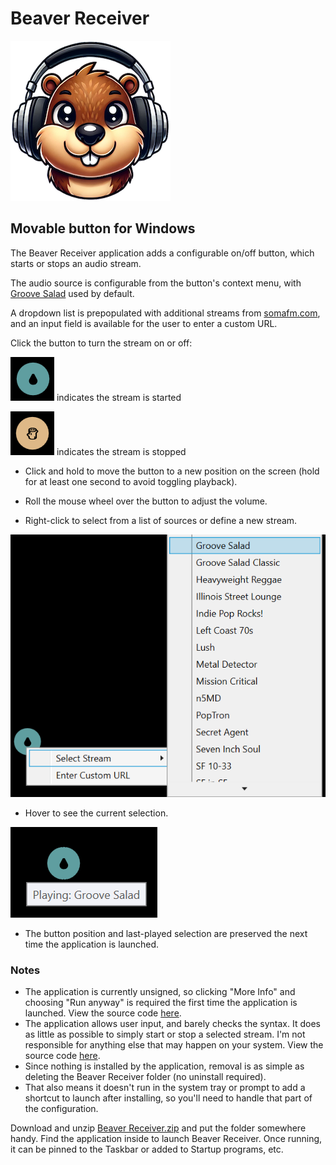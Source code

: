 # Beaver Receiver

![icon](/Windows/images/256.png)

## Movable button for Windows

The Beaver Receiver application adds a configurable on/off button, which  starts or stops an audio stream.

The audio source is configurable from the button's context menu, with [Groove Salad](https://somafm.com/groovesalad/) used by default.

A dropdown list is prepopulated with additional streams from [somafm.com](https://somafm.com/), and an input field is available for the user to enter a custom URL. 

Click the button to turn the stream on or off:

![streaming.png](images/streaming.png)   indicates the stream is started

![stopped.png](images/stopped.png)   indicates the stream is stopped

* Click and hold to move the button to a new position on the screen (hold for at least one second to avoid toggling playback).

* Roll the mouse wheel over the button to adjust the volume.

* Right-click to select from a list of sources or define a new stream.

![context_menu.png](images/context_menu.png)

* Hover to see the current selection.

![hover.png](images/hover.png)

* The button position and last-played selection are preserved the next time the application is launched.

### Notes 

* The application is currently unsigned, so clicking "More Info" and choosing "Run anyway" is required the first time the application is launched. View the source code [here](Source).
* The application allows user input, and barely checks the syntax. It does as little as possible to simply start or stop a selected stream. I'm not responsible for anything else that may happen on your system. View the source code [here](Source).
* Since nothing is installed by the application, removal is as simple as deleting the Beaver Receiver folder (no uninstall required).
* That also means it doesn't run in the system tray or prompt to add a shortcut to launch after installing, so you'll need to handle that part of the configuration.
 
Download and unzip [Beaver Receiver.zip](/Windows/Application/Beaver%20Receiver.zip) and put the folder somewhere handy. Find the application inside to launch Beaver Receiver. Once running, it can be pinned to the Taskbar or added to Startup programs, etc.
